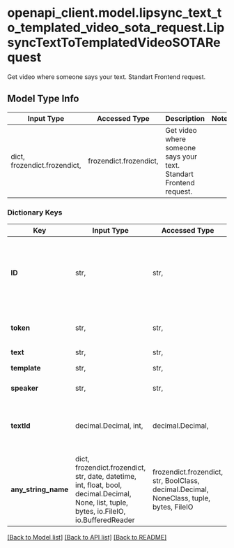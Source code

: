 # openapi_client.model.lipsync_text_to_templated_video_sota_request.LipsyncTextToTemplatedVideoSOTARequest

Get video where someone says your text. Standart Frontend request.

## Model Type Info
Input Type | Accessed Type | Description | Notes
------------ | ------------- | ------------- | -------------
dict, frozendict.frozendict,  | frozendict.frozendict,  | Get video where someone says your text. Standart Frontend request. | 

### Dictionary Keys
Key | Input Type | Accessed Type | Description | Notes
------------ | ------------- | ------------- | ------------- | -------------
**ID** | str,  | str,  | The identifier of the message. Used for tracking. Random UUID4 if not specified. Don&#x27;t use if you don&#x27;t need it specifically | [optional] 
**token** | str,  | str,  | The token for query. make sure you have correct permissions | [optional] 
**text** | str,  | str,  | Text to say. | [optional] 
**template** | str,  | str,  | Template, f.e. \&quot;santa\&quot;. | [optional] 
**speaker** | str,  | str,  | The identifier of voice. | [optional] 
**textId** | decimal.Decimal, int,  | decimal.Decimal,  | The identifier of text. Used in lipsync backend for some merging pre-recorded videos purposes. | [optional] value must be a 32 bit integer
**any_string_name** | dict, frozendict.frozendict, str, date, datetime, int, float, bool, decimal.Decimal, None, list, tuple, bytes, io.FileIO, io.BufferedReader | frozendict.frozendict, str, BoolClass, decimal.Decimal, NoneClass, tuple, bytes, FileIO | any string name can be used but the value must be the correct type | [optional]

[[Back to Model list]](../../README.md#documentation-for-models) [[Back to API list]](../../README.md#documentation-for-api-endpoints) [[Back to README]](../../README.md)

